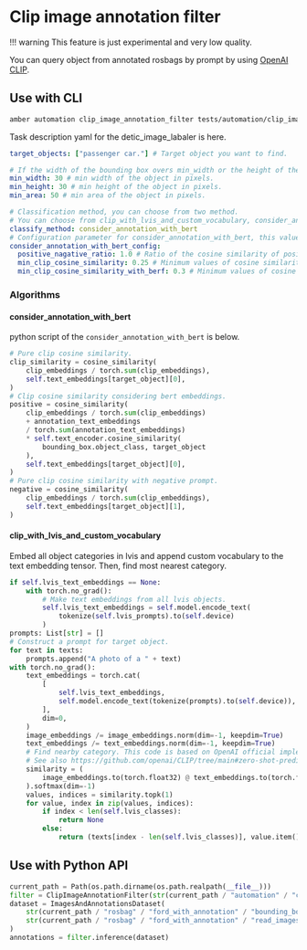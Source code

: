 # Clip image annotation filter

!!! warning
    This feature is just experimental and very low quality.

You can query object from annotated rosbags by prompt by using [OpenAI CLIP](https://github.com/openai/CLIP).

## Use with CLI

```bash
amber automation clip_image_annotation_filter tests/automation/clip_image_annotation_filter.yaml tests/rosbag/ford_with_annotation/read_images_and_bounding_box.yaml tests/rosbag/ford_with_annotation/bounding_box.mcap output.mcap
```

Task description yaml for the detic_image_labaler is here.

```yaml
target_objects: ["passenger car."] # Target object you want to find.

# If the width of the bounding box overs min_width or the height of the bounding box overs min_height of the bounding box, it recoganize as candidate bounding box.
min_width: 30 # min width of the object in pixels.
min_height: 30 # min height of the object in pixels.
min_area: 50 # min area of the object in pixels.

# Classification method, you can choose from two method.
# You can choose from clip_with_lvis_and_custom_vocabulary, consider_annotation_with_bert
classify_method: consider_annotation_with_bert
# Configuration parameter for consider_annotation_with_bert, this value was used when you choose `consider_annotation_with_bert`
consider_annotation_with_bert_config:
  positive_nagative_ratio: 1.0 # Ratio of the cosine similarity of positive and negative prompt. Negative prompt is "Not a photo of $target_object".
  min_clip_cosine_similarity: 0.25 # Minimum values of cosine similarity with clip text/image embeddings.
  min_clip_cosine_similarity_with_berf: 0.3 # Minimum values of cosine similarity with clip text embeddings and image enbeddings consider prompt similarity using bert.
```

### Algorithms
#### consider_annotation_with_bert

python script of the `consider_annotation_with_bert` is below.

```python
# Pure clip cosine similarity.
clip_similarity = cosine_similarity(
    clip_embeddings / torch.sum(clip_embeddings),
    self.text_embeddings[target_object][0],
)
# Clip cosine similarity considering bert embeddings.
positive = cosine_similarity(
    clip_embeddings / torch.sum(clip_embeddings)
    + annotation_text_embeddings
    / torch.sum(annotation_text_embeddings)
    * self.text_encoder.cosine_similarity(
        bounding_box.object_class, target_object
    ),
    self.text_embeddings[target_object][0],
)
# Pure clip cosine similarity with negative prompt.
negative = cosine_similarity(
    clip_embeddings / torch.sum(clip_embeddings),
    self.text_embeddings[target_object][1],
)
```

#### clip_with_lvis_and_custom_vocabulary

Embed all object categories in lvis and append custom vocabulary to the text embedding tensor.
Then, find most nearest category.

```python
if self.lvis_text_embeddings == None:
    with torch.no_grad():
        # Make text embeddings from all lvis objects.
        self.lvis_text_embeddings = self.model.encode_text(
            tokenize(self.lvis_prompts).to(self.device)
        )
prompts: List[str] = []
# Construct a prompt for target object.
for text in texts:
    prompts.append("A photo of a " + text)
with torch.no_grad():
    text_embeddings = torch.cat(
        [
            self.lvis_text_embeddings,
            self.model.encode_text(tokenize(prompts).to(self.device)),
        ],
        dim=0,
    )
    image_embeddings /= image_embeddings.norm(dim=-1, keepdim=True)
    text_embeddings /= text_embeddings.norm(dim=-1, keepdim=True)
    # Find nearby category. This code is based on OpenAI official implementation.
    # See also https://github.com/openai/CLIP/tree/main#zero-shot-prediction
    similarity = (
        image_embeddings.to(torch.float32) @ text_embeddings.to(torch.float32).T
    ).softmax(dim=-1)
    values, indices = similarity.topk(1)
    for value, index in zip(values, indices):
        if index < len(self.lvis_classes):
            return None
        else:
            return (texts[index - len(self.lvis_classes)], value.item())
```

## Use with Python API

```python
current_path = Path(os.path.dirname(os.path.realpath(__file__)))
filter = ClipImageAnnotationFilter(str(current_path / "automation" / "clip_image_annotation_filter.yaml"))
dataset = ImagesAndAnnotationsDataset(
    str(current_path / "rosbag" / "ford_with_annotation" / "bounding_box.mcap"),
    str(current_path / "rosbag" / "ford_with_annotation" / "read_images_and_bounding_box.yaml"),
)
annotations = filter.inference(dataset)
```
